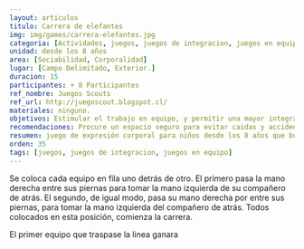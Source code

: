 ```yaml
---
layout: articulos
titulo: Carrera de elefantes
img: img/games/carrera-elefantes.jpg
categoria: [Actividades, juegos, juegos de integracion, juegos en equipo]
unidad: desde los 8 años
area: [Sociabilidad, Corporalidad]
lugar: [Campo Delimitado, Exterior.]
duracion: 15
participantes: + 8 Participantes
ref_nombre: Juegos Scouts
ref_url: http://juegoscout.blogspot.cl/
materiales: ninguno.
objetivos: Estimular el trabajo en equipo, y permitir una mayor integración del mismo, conocimiento de las limitantes corporales personales.
recomendaciones: Procure un espacio seguro para evitar caidas y accidentes.
resumen: juego de expresión corporal para niños desde los 8 años que busca desarrollar y estimular el trabajo en equipo y la integración del mismo.
orden: 35
tags: [juegos, juegos de integracion, juegos en equipo]
---
```

Se coloca cada equipo en fila uno detrás de otro. El primero pasa la mano derecha entre sus piernas para tomar la mano izquierda de su compañero de atrás. El segundo, de igual modo, pasa su mano derecha por entre sus piernas, para tomar la mano izquierda del compañero de atrás. Todos colocados en esta posición, comienza la carrera.

El primer equipo que traspase la linea ganara

